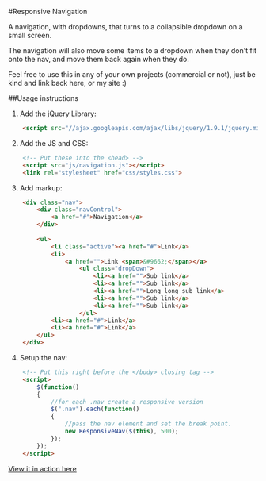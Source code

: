 #Responsive Navigation

A navigation, with dropdowns, that turns to a collapsible dropdown on a small screen.

The navigation will also move some items to a dropdown when they don't fit onto the nav, and move them back again when they do.

Feel free to use this in any of your own projects (commercial or not), just be kind and link back here, or my site :)

##Usage instructions

1. Add the jQuery Library:
```html
    <script src="//ajax.googleapis.com/ajax/libs/jquery/1.9.1/jquery.min.js"></script>
```

2. Add the JS and CSS:
```html
    <!-- Put these into the <head> -->
    <script src="js/navigation.js"></script>
    <link rel="stylesheet" href="css/styles.css">
```

3. Add markup:
```html
    <div class="nav">
        <div class="navControl">
            <a href="#">Navigation</a>
        </div>
            
        <ul>
            <li class="active"><a href="#">Link</a>
            <li>
                <a href="">Link <span>&#9662;</span></a>
                    <ul class="dropDown">
                        <li><a href="">Sub link</a>
                        <li><a href="">Sub link</a>
                        <li><a href="">Long long sub link</a>
                        <li><a href="">Sub link</a>
                        <li><a href="">Sub link</a>
                    </ul>
            <li><a href="#">Link</a>
            <li><a href="#">Link</a>
        </ul>
    </div>
```

4. Setup the nav:
```html
    <!-- Put this right before the </body> closing tag -->
    <script>
        $(function() 
        {
            //for each .nav create a responsive version
            $(".nav").each(function()
            {
                //pass the nav element and set the break point.
                new ResponsiveNav($(this), 500);
            });
        });
    </script>
```

[View it in action here](http://martinblackburn.github.com/responsive-nav/)
